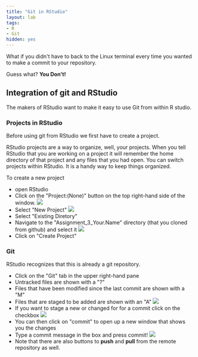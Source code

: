 ```yaml
---
title: "Git in RStudio"
layout: lab
tags: 
- R
- Git
hidden: yes
---
```


What if you didn't have to back to the Linux terminal every time you wanted to make a commit to your repository.

Guess what?  __You Don't!__

## Integration of git and RStudio

The makers of RStudio want to make it easy to use Git from within R studio.

### Projects in RStudio

Before using git from RStudio we first have to create a project.

RStudio projects are a way to organize, well, your projects.  When you tell RStudio that you are working on a project it will remember the home directory of that project and any files that you had open.  You can switch projects within RStudio.  It is a handy way to keep things organized.

To create a new project

* open RStudio
* Click on the "Project:(None)" button on the top right-hand side of the window.
![]({{site.baseurl}}/images/RGitHub1.png)
* Select "New Project"
![]({{site.baseurl}}/images/RGitHub2.png)
* Select "Existing Diretory"
* Navigate to the "Assignment_3_Your.Name" directory (that you cloned from github) and select it
![]({{site.baseurl}}/images/RGitHub3.png)
* Click on "Create Project"

### Git

RStudio recognizes that this is already a git repository.

* Click on the "Git" tab in the upper right-hand pane
* Untracked files are shown with a "?"
* Files that have been modified since the last commit are shown with a "M"
* Files that are staged to be added are shown with an "A"
![]({{site.baseurl}}/images/RGitHub4.png)
* If you want to stage a new or changed for for a commit click on the checkbox
![]({{site.baseurl}}/images/RGitHub5.png)
* You can then click on "commit" to open up a new window that shows you the changes
* Type a commit message in the box and press commit!
![]({{site.baseurl}}/images/RGitHub6.png)
* Note that there are also buttons to __push__ and __pull__ from the remote repository as well.
